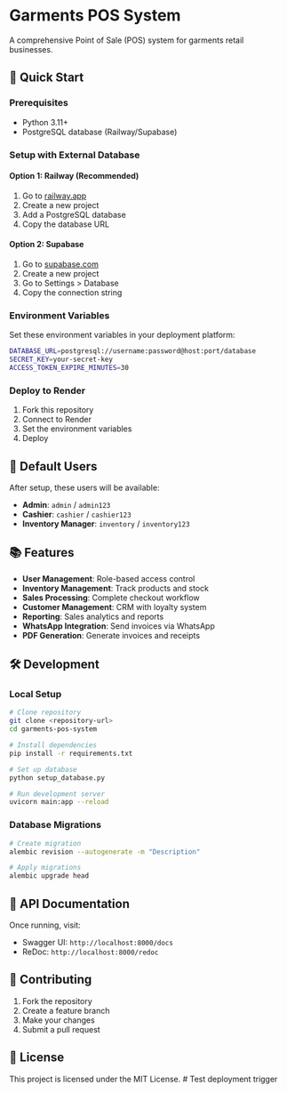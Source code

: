 # Garments POS System

A comprehensive Point of Sale (POS) system for garments retail businesses.

## 🚀 Quick Start

### Prerequisites
- Python 3.11+
- PostgreSQL database (Railway/Supabase)

### Setup with External Database

#### Option 1: Railway (Recommended)
1. Go to [railway.app](https://railway.app)
2. Create a new project
3. Add a PostgreSQL database
4. Copy the database URL

#### Option 2: Supabase
1. Go to [supabase.com](https://supabase.com)
2. Create a new project
3. Go to Settings > Database
4. Copy the connection string

### Environment Variables
Set these environment variables in your deployment platform:

```bash
DATABASE_URL=postgresql://username:password@host:port/database
SECRET_KEY=your-secret-key
ACCESS_TOKEN_EXPIRE_MINUTES=30
```

### Deploy to Render
1. Fork this repository
2. Connect to Render
3. Set the environment variables
4. Deploy

## 🔐 Default Users

After setup, these users will be available:

- **Admin**: `admin` / `admin123`
- **Cashier**: `cashier` / `cashier123`
- **Inventory Manager**: `inventory` / `inventory123`

## 📚 Features

- **User Management**: Role-based access control
- **Inventory Management**: Track products and stock
- **Sales Processing**: Complete checkout workflow
- **Customer Management**: CRM with loyalty system
- **Reporting**: Sales analytics and reports
- **WhatsApp Integration**: Send invoices via WhatsApp
- **PDF Generation**: Generate invoices and receipts

## 🛠️ Development

### Local Setup
```bash
# Clone repository
git clone <repository-url>
cd garments-pos-system

# Install dependencies
pip install -r requirements.txt

# Set up database
python setup_database.py

# Run development server
uvicorn main:app --reload
```

### Database Migrations
```bash
# Create migration
alembic revision --autogenerate -m "Description"

# Apply migrations
alembic upgrade head
```

## 📖 API Documentation

Once running, visit:
- Swagger UI: `http://localhost:8000/docs`
- ReDoc: `http://localhost:8000/redoc`

## 🤝 Contributing

1. Fork the repository
2. Create a feature branch
3. Make your changes
4. Submit a pull request

## 📄 License

This project is licensed under the MIT License. # Test deployment trigger
